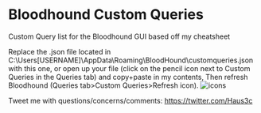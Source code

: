 # Bloodhound Custom Queries
Custom Query list for the Bloodhound GUI based off my cheatsheet

Replace the .json file located in C:\Users\[USERNAME]\AppData\Roaming\BloodHound\customqueries.json with this one, or open up your file (click on the pencil icon next to Custom Queries in the Queries tab) and copy+paste in my contents, Then refresh Bloodhound (Queries tab>Custom Queries>Refresh icon).
![icons](https://i.imgur.com/LHsW0fW.png)

Tweet me with questions/concerns/comments: https://twitter.com/Haus3c 
